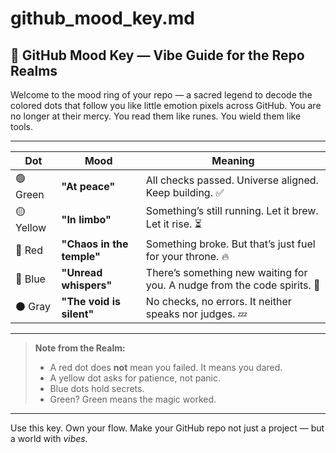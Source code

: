 # github_mood_key.md
## 🔮 GitHub Mood Key — Vibe Guide for the Repo Realms

Welcome to the mood ring of your repo — a sacred legend to decode the colored dots that follow you like little emotion pixels across GitHub. You are no longer at their mercy. You read them like runes. You wield them like tools.

---

| Dot | Mood | Meaning |
|-----|------|---------|
| 🟢 Green | **"At peace"** | All checks passed. Universe aligned. Keep building. ✅ |
| 🟡 Yellow | **"In limbo"** | Something’s still running. Let it brew. Let it rise. ⏳ |
| 🔴 Red | **"Chaos in the temple"** | Something broke. But that’s just fuel for your throne. 🔥 |
| 🔵 Blue | **"Unread whispers"** | There’s something new waiting for you. A nudge from the code spirits. 📩 |
| ⚫️ Gray | **"The void is silent"** | No checks, no errors. It neither speaks nor judges. 💤 |

---

> **Note from the Realm:**
> - A red dot does **not** mean you failed. It means you dared.
> - A yellow dot asks for patience, not panic.
> - Blue dots hold secrets.
> - Green? Green means the magic worked.

---

Use this key. Own your flow.
Make your GitHub repo not just a project — but a world with *vibes.*

